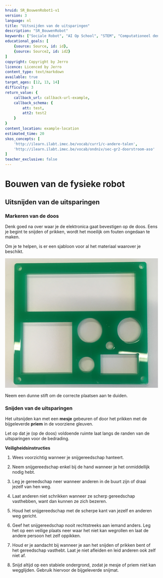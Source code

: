 ```yaml
---
hruid: SR_BouwenRobot1-v1
version: 3
language: nl
title: "Uitsnijden van de uitsparingen"
description: "SR_BouwenRobot"
keywords: ["Sociale Robot", "AI Op School", "STEM", "Computationeel denken", "Grafisch programmeren"]
educational_goals: [
    {source: Source, id: id}, 
    {source: Source2, id: id2}
]
copyright: Copyright by Jerro
licence: Licenced by Jerro
content_type: text/markdown
available: true
target_ages: [12, 13, 14]
difficulty: 3
return_value: {
    callback_url: callback-url-example,
    callback_schema: {
        att: test,
        att2: test2
    }
}
content_location: example-location
estimated_time: 20
skos_concepts: [
    'http://ilearn.ilabt.imec.be/vocab/curr1/c-andere-talen', 
    'http://ilearn.ilabt.imec.be/vocab/ondniv/sec-gr2-doorstroom-aso'
]
teacher_exclusive: false
---
```


# Bouwen van de fysieke robot
## Uitsnijden van de uitsparingen

### Markeren van de doos
Denk goed na over waar je de elektronica gaat bevestigen op de doos. Eens je begint te snijden of prikken, wordt het moeilijk om fouten ongedaan te maken.

Om je te helpen, is er een sjabloon voor al het materiaal waarover je beschikt.

![](embed/Sjabloon.png)

Neem een dunne stift om de correcte plaatsen aan te duiden.  

### Snijden van de uitsparingen

Het uitsnijden kan met een **mesje** gebeuren of door het prikken met de bijgeleverde **priem** in de voorziene gleuven. 

Let op dat je (op de doos) voldoende ruimte laat langs de randen van de uitsparingen voor de bedrading.

**Veiligheidsinstructies**

1. Wees voorzichtig wanneer je snijgereedschap hanteert.

2. Neem snijgereedschap enkel bij de hand wanneer je het onmiddellijk nodig hebt.

3. Leg je gereedschap neer wanneer anderen in de buurt zijn of draai jezelf van hen weg.

4. Laat anderen niet schrikken wanneer ze scherp gereedschap vasthebben, want dan kunnen ze zich bezeren.

5. Houd het snijgereedschap met de scherpe kant van jezelf en anderen weg gericht.

6. Geef het snijgereedschap nooit rechtstreeks aan iemand anders. Leg het op een veilige plaats neer waar het niet kan wegrollen en laat de andere persoon het zelf oppikken. 

7. Houd er je aandacht bij wanneer je aan het snijden of prikken bent of het gereedschap vasthebt. Laat je niet afleiden en leid anderen ook zelf niet af.

8. Snijd altijd op een stabiele ondergrond, zodat je mesje of priem niet kan wegglijden. Gebruik hiervoor de bijgeleverde snijmat.